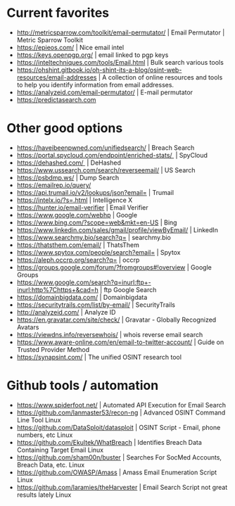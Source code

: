# Current favorites
- http://metricsparrow.com/toolkit/email-permutator/ | Email Permutator | Metric Sparrow Toolkit
- https://epieos.com/ | Nice email intel
- https://keys.openpgp.org/ | email linked to pgp keys
- https://inteltechniques.com/tools/Email.html | Bulk search various tools
- https://ohshint.gitbook.io/oh-shint-its-a-blog/osint-web-resources/email-addresses | A collection of online resources and tools to help you identify information from email addresses.
- https://analyzeid.com/email-permutator/ | E-mail permutator
- https://predictasearch.com

  
# Other good options
- https://haveibeenpwned.com/unifiedsearch/ | Breach Search
- https://portal.spycloud.com/endpoint/enriched-stats/  | SpyCloud 
- https://dehashed.com/  | DeHashed 
- https://www.ussearch.com/search/reverseemail/ | US Search
- https://psbdmp.ws/ | Dump Search
- https://emailrep.io/query/ 
- https://api.trumail.io/v2/lookups/json?email= | Trumail
- https://intelx.io/?s=.html | Intelligence X
- https://hunter.io/email-verifier | Email Verifier
- https://www.google.com/webhp | Google
- https://www.bing.com/?scope=web&mkt=en-US | Bing
- https://www.linkedin.com/sales/gmail/profile/viewByEmail/ | LinkedIn
- https://www.searchmy.bio/search?q= | searchmy.bio
- https://thatsthem.com/email/ | ThatsThem
- https://www.spytox.com/people/search?email= | Spytox
- https://aleph.occrp.org/search?q= | occrp
- https://groups.google.com/forum/?fromgroups#!overview | Google Groups
- https://www.google.com/search?q=inurl:ftp+-inurl:http%7Chttps+&cad=h | ftp Google Search
- https://domainbigdata.com/ | Domainbigdata
- https://securitytrails.com/list/by-email/ | SecurityTrails
- http://analyzeid.com/ | Analyze ID
- https://en.gravatar.com/site/check/ | Gravatar - Globally Recognized Avatars
- https://viewdns.info/reversewhois/ | whois reverse email search
- https://www.aware-online.com/en/email-to-twitter-account/ | Guide on Trusted Provider Method
- https://synapsint.com/ | The unified OSINT research tool

  
# Github tools / automation
- https://www.spiderfoot.net/ | Automated API Execution for Email Search
- https://github.com/lanmaster53/recon-ng | Advanced OSINT Command Line Tool Linux
- https://github.com/DataSploit/datasploit | OSINT Script - Email, phone numbers, etc Linux
- https://github.com/Ekultek/WhatBreach | Identifies Breach Data Containing Target Email Linux
- https://github.com/sham00n/buster | Searches For SocMed Accounts, Breach Data, etc. Linux
- https://github.com/OWASP/Amass | Amass Email Enumeration Script Linux
- https://github.com/laramies/theHarvester | Email Search Script not great results lately Linux
